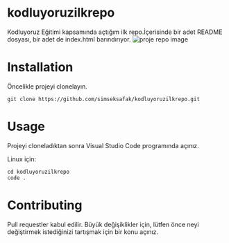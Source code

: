 # kodluyoruzilkrepo
Kodluyoruz Eğitimi kapsamında açtığım ilk repo.İçerisinde bir adet README dosyası, bir adet de index.html barındırıyor.
![proje repo image](https://imgyukle.com/f/2022/11/27/JYjxKN.png)




# Installation
Öncelikle projeyi clonelayın. 

``` 
git clone https://github.com/simseksafak/kodluyoruzilkrepo.git
``` 

# Usage
Projeyi cloneladıktan sonra Visual Studio Code programında açınız.

Linux için:

```  
cd kodluyoruzilkrepo
code . 
``` 

# Contributing
Pull requestler kabul edilir. Büyük değişiklikler için, lütfen önce neyi değiştirmek istediğinizi tartışmak için bir konu açınız.
                    
